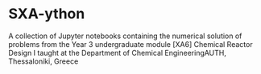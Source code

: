 # SXA-ython
A collection of Jupyter notebooks containing the numerical solution of problems from the Year 3 undergraduate module [XA6] Chemical Reactor Design I taught at the Department of Chemical EngineeringAUTH, Thessaloniki, Greece
